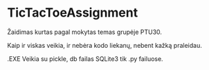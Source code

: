 ﻿# TicTacToeAssignment

Žaidimas kurtas pagal mokytas temas grupėje PTU30.

Kaip ir viskas veikia, ir nebėra kodo liekanų, nebent kažką praleidau.

.EXE Veikia su pickle, db failas SQLite3 tik .py failuose.
